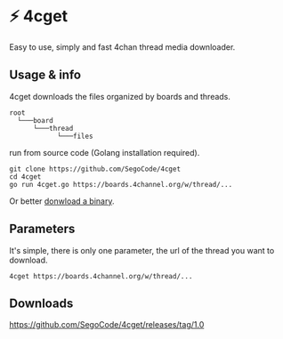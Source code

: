 # ⚡ 4cget

Easy to use, simply and fast 4chan thread media downloader.

## Usage & info

4cget downloads the files organized by boards and threads.

```shell
root
  └───board
      └───thread
            └───files
```

run from source code (Golang installation required).

```shell
git clone https://github.com/SegoCode/4cget
cd 4cget
go run 4cget.go https://boards.4channel.org/w/thread/...
```
Or better [donwload a binary](https://github.com/SegoCode/4cget/releases/tag/1.0).

## Parameters

It's simple, there is only one parameter, the url of the thread you want to download.
```shell
4cget https://boards.4channel.org/w/thread/...
```

## Downloads

https://github.com/SegoCode/4cget/releases/tag/1.0
